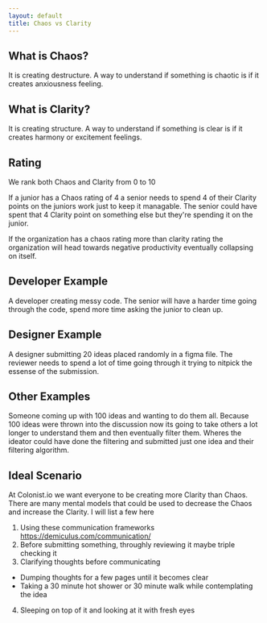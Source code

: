 ```yaml
---
layout: default
title: Chaos vs Clarity
---
```


## What is Chaos?

It is creating destructure. A way to understand if something is chaotic is if it creates anxiousness feeling.

## What is Clarity?

It is creating structure. A way to understand if something is clear is if it creates harmony or excitement feelings.

## Rating

We rank both Chaos and Clarity from 0 to 10

If a junior has a Chaos rating of 4 a senior needs to spend 4 of their Clarity points on the juniors work just to keep it managable. The senior could have spent that 4 Clarity point on something else but they're spending it on the junior.

If the organization has a chaos rating more than clarity rating the organization will head towards negative productivity eventually collapsing on itself.

## Developer Example

A developer creating messy code. The senior will have a harder time going through the code, spend more time asking the junior to clean up.

## Designer Example

A designer submitting 20 ideas placed randomly in a figma file. The reviewer needs to spend a lot of time going through it trying to nitpick the essense of the submission.

## Other Examples

Someone coming up with 100 ideas and wanting to do them all. Because 100 ideas were thrown into the discussion now its going to take others a lot longer to understand them and then eventually filter them. Wheres the ideator could have done the filtering and submitted just one idea and their filtering algorithm.

## Ideal Scenario

At Colonist.io we want everyone to be creating more Clarity than Chaos. There are many mental models that could be used to decrease the Chaos and increase the Clarity. I will list a few here

1. Using these communication frameworks https://demiculus.com/communication/
2. Before submitting something, throughly reviewing it maybe triple checking it
3. Clarifying thoughts before communicating
  - Dumping thoughts for a few pages until it becomes clear
  - Taking a 30 minute hot shower or 30 minute walk while contemplating the idea
4. Sleeping on top of it and looking at it with fresh eyes